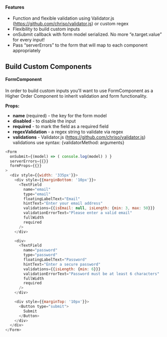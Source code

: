 #### Features

* Function and flexible validation using Validator.js (https://github.com/chriso/validator.js) or custom regex
* Flexibility to build custom inputs
* onSubmit callback with form model serialized. No more “e.target.value” for every input!
* Pass “serverErrors” to the form that will map to each component appropriately

## Build Custom Components

#### FormComponent

In order to build custom inputs you'll want to use FormComponent as a Higher Order Component to inherit validation and form functionality.

**Props:**

* **name** (required) - the key for the form model
* **disabled** - to disable the input
* **required** - to mark the field as a required field
* **regexValidation** - a regex string to validate via regex
* **validations** - Validator.js (https://github.com/chriso/validator.js) validations use syntax: {validatorMethod: arguments}

```js
<Form
  onSubmit={(model) => ( console.log(model) ) }
  serverErrors={{}}
  formProps={{}}
>
  <div style={{width: '335px'}}>
    <div style={{marginBottom: '10px'}}>
      <TextField
        name="email"
        type="email"
        floatingLabelText="Email"
        hintText="Enter your email address"
        validations={{isEmail: null, isLength: {min: 3, max: 50}}}
        validationErrorText="Please enter a valid email"
        fullWidth
        required
      />
    </div>

    <div>
      <TextField
        name="password"
        type="password"
        floatingLabelText="Password"
        hintText="Enter a secure password"
        validations={{isLength: {min: 6}}}
        validationErrorText="Password must be at least 6 characters"
        fullWidth
        required
      />
    </div>

    <div style={{marginTop: '10px'}}>
      <Button type="submit">
        Submit
      </Button>
    </div>
  </div>
</Form>

```
